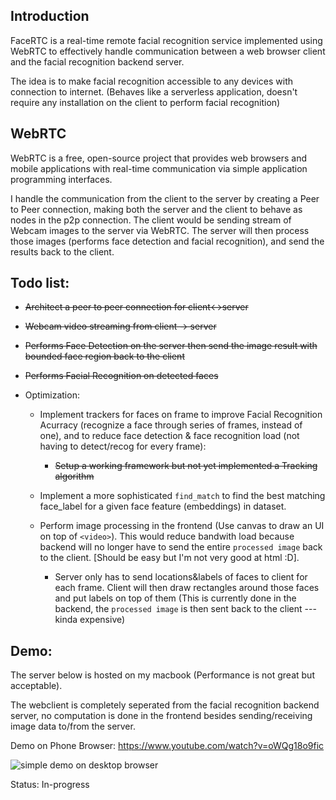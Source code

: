 ## Introduction

  FaceRTC is a real-time remote facial recognition service implemented using WebRTC to effectively handle communication between a web browser client and the facial recognition backend server.
	
  
  The idea is to make facial recognition accessible to any devices with connection to internet. (Behaves like a serverless application, doesn't require any installation on the client to perform facial recognition)

## WebRTC

  WebRTC is a free, open-source project that provides web browsers and mobile applications with real-time communication via simple application programming interfaces.

  I handle the communication from the client to the server by creating a Peer to Peer connection, making both the server and the client to behave as nodes in the p2p connection. The client would be sending stream of Webcam images to the server via WebRTC. The server will then process those images (performs face detection and facial recognition), and send the results back to the client.

## Todo list:

  - ~~Architect a peer to peer connection for client<->server~~

  - ~~Webcam video streaming from client -> server~~

  - ~~Performs Face Detection on the server then send the image result with bounded face region back to the client~~

  - ~~Performs Facial Recognition on detected faces~~

  - Optimization: 
    * Implement trackers for faces on frame to improve Facial Recognition Acurracy (recognize a face through series of frames, instead of one), and to reduce face detection & face recognition load (not having to detect/recog for every frame):

  		* ~~Setup a working framework but not yet implemented a Tracking algorithm~~

    * Implement a more sophisticated `find_match` to find the best matching face_label for a given face feature (embeddings) in dataset.

    * Perform image processing in the frontend (Use canvas to draw an UI on top of `<video>`). This would reduce bandwith load because backend will no longer have to send the entire `processed image` back to the client. [Should be easy but I'm not very good at html :D]. 

        * Server only has to send locations&labels of faces to client for each frame. Client will then draw rectangles around those faces and put labels on top of them (This is currently done in the backend, the `processed image` is then sent back to the client --- kinda expensive)


## Demo:

The server below is hosted on my macbook (Performance is not great but acceptable).

The webclient is completely seperated from the facial recognition backend server, no computation is done in the frontend besides sending/receiving image data to/from the server.

Demo on Phone Browser: https://www.youtube.com/watch?v=oWQg18o9fic


![simple demo on desktop browser](https://media.giphy.com/media/Uu5Qb8p5iG9nfdtmqL/giphy.gif)


Status: In-progress